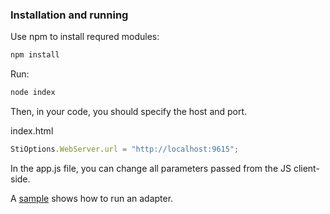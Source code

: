 
### Installation and running
Use npm to install requred modules:

```bash
npm install
```
Run:
```bash
node index
```
Then, in your code, you should specify the host and port.

index.html
```js
StiOptions.WebServer.url = "http://localhost:9615";
```

In the app.js file, you can change all parameters passed from the JS client-side.

A [sample](https://github.com/stimulsoft/Samples-Dashboards.JS-for-Node.js/tree/master/Starting%20SQL%20adapters%20from%20the%20HTTP%20server) shows how to run an adapter.
